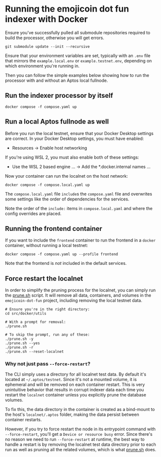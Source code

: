 <!-- cspell:word localnet -->

# Running the emojicoin dot fun indexer with Docker

Ensure you've successfully pulled all submodule repositories required to
build the processor, otherwise you will get errors.

```shell
git submodule update --init --recursive
```

Ensure that your environment variables are set, typically with an `.env`
file that mirrors the `example.local.env` or `example.testnet.env`, depending on
which environment you're running in.

Then you can follow the simple examples below showing how to run the processor
with and without an Aptos local fullnode.

## Run the indexer processor by itself

```shell
docker compose -f compose.yaml up
```

## Run a local Aptos fullnode as well

Before you run the local testnet, ensure that your Docker Desktop settings are
correct. In your Docker Desktop settings, you must have enabled:

- Resources -> Enable host networking

If you're using WSL 2, you must also enable both of these settings:

- Use the WSL 2 based engine ... -> Add the \*.docker.internal names ...

Now your container can run the localnet on the host network:

```shell
docker compose -f compose.local.yaml up
```

The `compose.local.yaml` file `include`s the `compose.yaml` file and
overwrites some settings like the order of dependencies for the services.

Note the order of the `include:` items in `compose.local.yaml` and where
the config overrides are placed.

## Running the frontend container

If you want to include the `frontend` container to run the frontend in a
`docker` container, without running a local testnet:

```shell
docker compose -f compose.yaml up --profile frontend
```

Note that the frontend is *not* included in the default services.

## Force restart the localnet

In order to simplify the pruning process for the localnet, you can simply run
the [prune.sh] script. It will remove all data, containers, and volumes in the
`emojicoin-dot-fun` project, including removing the local testnet data.

```shell
# Ensure you're in the right directory:
cd src/docker/utils

# With a prompt for removal:
./prune.sh

# To skip the prompt, run any of these:
./prune.sh -y
./prune.sh --yes
./prune.sh -r
./prune.sh --reset-localnet
```

### Why not just pass `--force-restart`?

The CLI simply uses a directory for all localnet test data. By default it's
located at `~/.aptos/testnet`. Since it's not a mounted volume, it is ephemeral
and will be removed on each container restart. This is very unintuitive behavior
that results in corrupt indexer data each time you restart the `localnet`
container unless you explicitly prune the database volumes.

To fix this, the data directory in the container is created as a bind-mount to
the host's `localnet/.aptos` folder, making the data persist between container
restarts.

However, if you try to force restart the node in its entrypoint command with
`--force-restart`, you'll get a `Device or resource busy` error. Since
there's no reason we need to run `--force-restart` at runtime, the best way to
handle a restart is by removing the localnet test data directory prior to each
run as well as pruning all the related volumes, which is what [prune.sh] does.

[prune.sh]: ./utils/prune.sh
